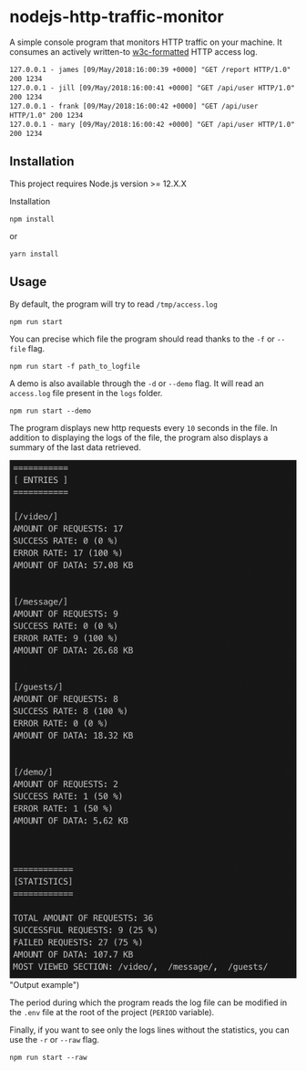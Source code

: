 # nodejs-http-traffic-monitor

A simple console program that monitors HTTP traffic on your machine.
It consumes an actively written-to [w3c-formatted](https://www.w3.org/Daemon/User/Config/Logging.html) HTTP access log.

```
127.0.0.1 - james [09/May/2018:16:00:39 +0000] "GET /report HTTP/1.0" 200 1234
127.0.0.1 - jill [09/May/2018:16:00:41 +0000] "GET /api/user HTTP/1.0" 200 1234
127.0.0.1 - frank [09/May/2018:16:00:42 +0000] "GET /api/user HTTP/1.0" 200 1234
127.0.0.1 - mary [09/May/2018:16:00:42 +0000] "GET /api/user HTTP/1.0" 200 1234
```

## Installation

This project requires Node.js version >= 12.X.X

Installation

```
npm install
```

or

```
yarn install
```

## Usage

By default, the program will try to read `/tmp/access.log`

```
npm run start
```

You can precise which file the program should read thanks to the `-f` or `--file` flag.

```
npm run start -f path_to_logfile
```

A demo is also available through the `-d` or `--demo` flag. It will read an `access.log` file present in the `logs` folder.

```
npm run start --demo
```

The program displays new http requests every `10` seconds in the file.
In addition to displaying the logs of the file, the program also displays a summary of the last data retrieved.

![Alt text](./img/output.png) "Output example")

The period during which the program reads the log file can be modified in the `.env` file at the root of the project (`PERIOD` variable).

Finally, if you want to see only the logs lines without the statistics, you can use the `-r` or `--raw` flag.

```
npm run start --raw
```